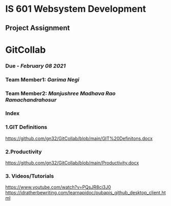 # IS 601 Websystem Development #
## Project Assignment ##
# GitCollab
### Due - *February 08 2021* 
### Team Member1: *Garima Negi* 
### Team Member2: *Manjushree Madhava Rao Ramachandrahosur*
### Index ###
### 1.GIT Definitions ###
https://github.com/gn32/GitCollab/blob/main/GIT%20Definitons.docx
### 2.Productivity ###
https://github.com/gn32/GitCollab/blob/main/Productivity.docx
### 3. Videos/Tutorials ###
https://www.youtube.com/watch?v=PQsJR8ci3J0
https://idratherbewriting.com/learnapidoc/pubapis_github_desktop_client.html
